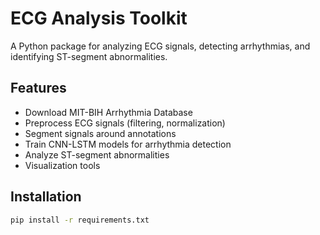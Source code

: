 # ECG Analysis Toolkit

A Python package for analyzing ECG signals, detecting arrhythmias, and identifying ST-segment abnormalities.

## Features

- Download MIT-BIH Arrhythmia Database
- Preprocess ECG signals (filtering, normalization)
- Segment signals around annotations
- Train CNN-LSTM models for arrhythmia detection
- Analyze ST-segment abnormalities
- Visualization tools

## Installation

```bash
pip install -r requirements.txt